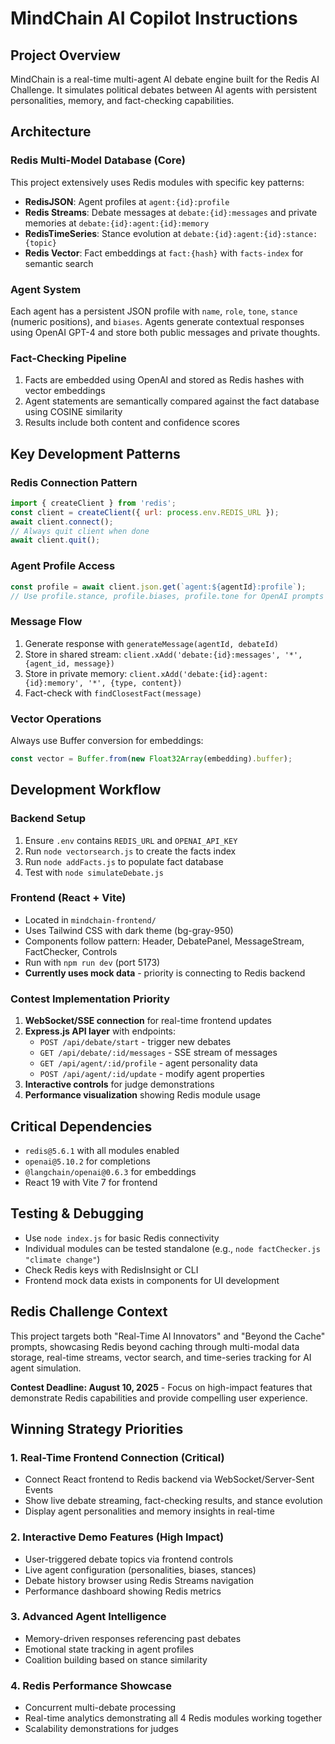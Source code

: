 # MindChain AI Copilot Instructions

## Project Overview
MindChain is a real-time multi-agent AI debate engine built for the Redis AI Challenge. It simulates political debates between AI agents with persistent personalities, memory, and fact-checking capabilities.

## Architecture

### Redis Multi-Model Database (Core)
This project extensively uses Redis modules with specific key patterns:

- **RedisJSON**: Agent profiles at `agent:{id}:profile`
- **Redis Streams**: Debate messages at `debate:{id}:messages` and private memories at `debate:{id}:agent:{id}:memory`
- **RedisTimeSeries**: Stance evolution at `debate:{id}:agent:{id}:stance:{topic}`
- **Redis Vector**: Fact embeddings at `fact:{hash}` with `facts-index` for semantic search

### Agent System
Each agent has a persistent JSON profile with `name`, `role`, `tone`, `stance` (numeric positions), and `biases`. Agents generate contextual responses using OpenAI GPT-4 and store both public messages and private thoughts.

### Fact-Checking Pipeline
1. Facts are embedded using OpenAI and stored as Redis hashes with vector embeddings
2. Agent statements are semantically compared against the fact database using COSINE similarity
3. Results include both content and confidence scores

## Key Development Patterns

### Redis Connection Pattern
```javascript
import { createClient } from 'redis';
const client = createClient({ url: process.env.REDIS_URL });
await client.connect();
// Always quit client when done
await client.quit();
```

### Agent Profile Access
```javascript
const profile = await client.json.get(`agent:${agentId}:profile`);
// Use profile.stance, profile.biases, profile.tone for OpenAI prompts
```

### Message Flow
1. Generate response with `generateMessage(agentId, debateId)`
2. Store in shared stream: `client.xAdd('debate:{id}:messages', '*', {agent_id, message})`
3. Store in private memory: `client.xAdd('debate:{id}:agent:{id}:memory', '*', {type, content})`
4. Fact-check with `findClosestFact(message)`

### Vector Operations
Always use Buffer conversion for embeddings:
```javascript
const vector = Buffer.from(new Float32Array(embedding).buffer);
```

## Development Workflow

### Backend Setup
1. Ensure `.env` contains `REDIS_URL` and `OPENAI_API_KEY`
2. Run `node vectorsearch.js` to create the facts index
3. Run `node addFacts.js` to populate fact database
4. Test with `node simulateDebate.js`

### Frontend (React + Vite)
- Located in `mindchain-frontend/`
- Uses Tailwind CSS with dark theme (bg-gray-950)
- Components follow pattern: Header, DebatePanel, MessageStream, FactChecker, Controls
- Run with `npm run dev` (port 5173)
- **Currently uses mock data** - priority is connecting to Redis backend

### Contest Implementation Priority
1. **WebSocket/SSE connection** for real-time frontend updates
2. **Express.js API layer** with endpoints:
   - `POST /api/debate/start` - trigger new debates
   - `GET /api/debate/:id/messages` - SSE stream of messages
   - `GET /api/agent/:id/profile` - agent personality data
   - `POST /api/agent/:id/update` - modify agent properties
3. **Interactive controls** for judge demonstrations
4. **Performance visualization** showing Redis module usage

## Critical Dependencies
- `redis@5.6.1` with all modules enabled
- `openai@5.10.2` for completions
- `@langchain/openai@0.6.3` for embeddings
- React 19 with Vite 7 for frontend

## Testing & Debugging
- Use `node index.js` for basic Redis connectivity
- Individual modules can be tested standalone (e.g., `node factChecker.js "climate change"`)
- Check Redis keys with RedisInsight or CLI
- Frontend mock data exists in components for UI development

## Redis Challenge Context
This project targets both "Real-Time AI Innovators" and "Beyond the Cache" prompts, showcasing Redis beyond caching through multi-modal data storage, real-time streams, vector search, and time-series tracking for AI agent simulation.

**Contest Deadline: August 10, 2025** - Focus on high-impact features that demonstrate Redis capabilities and provide compelling user experience.

## Winning Strategy Priorities

### 1. Real-Time Frontend Connection (Critical)
- Connect React frontend to Redis backend via WebSocket/Server-Sent Events
- Show live debate streaming, fact-checking results, and stance evolution
- Display agent personalities and memory insights in real-time

### 2. Interactive Demo Features (High Impact)
- User-triggered debate topics via frontend controls
- Live agent configuration (personalities, biases, stances)
- Debate history browser using Redis Streams navigation
- Performance dashboard showing Redis metrics

### 3. Advanced Agent Intelligence
- Memory-driven responses referencing past debates
- Emotional state tracking in agent profiles
- Coalition building based on stance similarity

### 4. Redis Performance Showcase
- Concurrent multi-debate processing
- Real-time analytics demonstrating all 4 Redis modules working together
- Scalability demonstrations for judges

